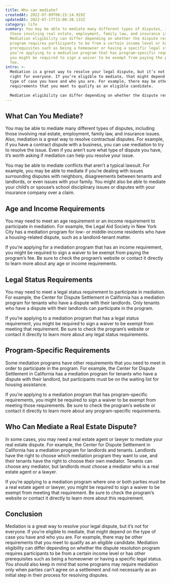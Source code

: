 ```yaml
---
title: Who can mediate?
createdAt: 2022-07-09T06:15:14.919Z
updatedAt: 2022-07-17T15:00:30.133Z
category: life
summary: You may be able to mediate many different types of disputes, including
  those involving real estate, employment, family law, and insurance issues.
  Mediation eligibility can differ depending on whether the dispute resolution
  program requires participants to be from a certain income level or has other
  prerequisites such as being a homeowner or having a specific legal status. If
  you’re applying to a mediation program that has program-specific requirements,
  you might be required to sign a waiver to be exempt from paying the program’s
  fee.
intro: >-
  Mediation is a great way to resolve your legal dispute, but it’s not
  right for everyone. If you’re eligible to mediate, that might depend on the
  type of case you have and who you are. For example, there may be other
  requirements that you meet to qualify as an eligible candidate. 

  Mediation eligibility can differ depending on whether the dispute resolution program requires participants to be from a certain income level or has other prerequisites such as being a homeowner or having a specific legal status. You should also keep in mind that some programs may require mediation only when parties can’t agree on a settlement and not necessarily as an initial step in their process for resolving disputes. Read on for more information about who can mediate and what factors may impact your ability to participate in this alternative dispute resolution process.
---
```


## What Can You Mediate?

You may be able to mediate many different types of disputes, including those involving real estate, employment, family law, and insurance issues. Also, mediation is a great way to resolve contractual disputes. For example, if you have a contract dispute with a business, you can use mediation to try to resolve the issue. Even if you aren’t sure what type of dispute you have, it’s worth asking if mediation can help you resolve your issue.

You may be able to mediate conflicts that aren’t a typical lawsuit. For example, you may be able to mediate if you’re dealing with issues surrounding disputes with neighbors, disagreements between tenants and landlords, or even issues with your family. You might also be able to mediate your child’s or spouse’s school disciplinary issues or disputes with your insurance company over a claim.

## Age and Income Requirements

You may need to meet an age requirement or an income requirement to participate in mediation. For example, the Legal Aid Society in New York City has a mediation program for low- or middle-income residents who have a housing-related dispute, such as a landlord-tenant matter.

If you’re applying for a mediation program that has an income requirement, you might be required to sign a waiver to be exempt from paying the program’s fee. Be sure to check the program’s website or contact it directly to learn more about any age or income requirements.

## Legal Status Requirements

You may need to meet a legal status requirement to participate in mediation. For example, the Center for Dispute Settlement in California has a mediation program for tenants who have a dispute with their landlords. Only tenants who have a dispute with their landlords can participate in the program.

If you’re applying to a mediation program that has a legal status requirement, you might be required to sign a waiver to be exempt from meeting that requirement. Be sure to check the program’s website or contact it directly to learn more about any legal status requirements.

## Program-Specific Requirements

Some mediation programs have other requirements that you need to meet in order to participate in the program. For example, the Center for Dispute Settlement in California has a mediation program for tenants who have a dispute with their landlord, but participants must be on the waiting list for housing assistance.

If you’re applying to a mediation program that has program-specific requirements, you might be required to sign a waiver to be exempt from meeting those requirements. Be sure to check the program’s website or contact it directly to learn more about any program-specific requirements.

## Who Can Mediate a Real Estate Dispute?

In some cases, you may need a real estate agent or lawyer to mediate your real estate dispute. For example, the Center for Dispute Settlement in California has a mediation program for landlords and tenants. Landlords have the right to choose which mediation program they want to use, and their tenants have the right to choose their own mediator. Tenants can choose any mediator, but landlords must choose a mediator who is a real estate agent or a lawyer.

If you’re applying to a mediation program where one or both parties must be a real estate agent or lawyer, you might be required to sign a waiver to be exempt from meeting that requirement. Be sure to check the program’s website or contact it directly to learn more about this requirement.

## Conclusion

Mediation is a great way to resolve your legal dispute, but it’s not for everyone. If you’re eligible to mediate, that might depend on the type of case you have and who you are. For example, there may be other requirements that you meet to qualify as an eligible candidate.
Mediation eligibility can differ depending on whether the dispute resolution program requires participants to be from a certain income level or has other prerequisites such as being a homeowner or having a specific legal status. You should also keep in mind that some programs may require mediation only when parties can’t agree on a settlement and not necessarily as an initial step in their process for resolving disputes.
